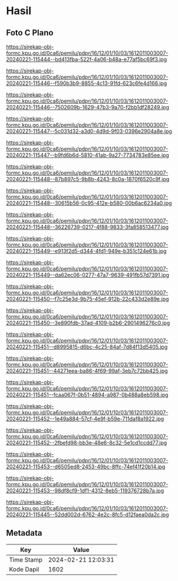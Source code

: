 # Hasil

## Foto C Plano

https://sirekap-obj-formc.kpu.go.id/0ca6/pemilu/pdpr/16/12/01/10/03/1612011003007-20240221-115444--bd413fba-522f-4a06-b48a-e77af5bc69f3.jpg

https://sirekap-obj-formc.kpu.go.id/0ca6/pemilu/pdpr/16/12/01/10/03/1612011003007-20240221-115446--f590b3b9-8855-4c13-91fd-623c6fe4d166.jpg

https://sirekap-obj-formc.kpu.go.id/0ca6/pemilu/pdpr/16/12/01/10/03/1612011003007-20240221-115446--7502609b-1629-47b3-9a70-f2bb1df28249.jpg

https://sirekap-obj-formc.kpu.go.id/0ca6/pemilu/pdpr/16/12/01/10/03/1612011003007-20240221-115447--5c031d32-a3d0-4d9d-9f03-0396e2904a8e.jpg

https://sirekap-obj-formc.kpu.go.id/0ca6/pemilu/pdpr/16/12/01/10/03/1612011003007-20240221-115447--b9fd6b6d-5810-41ab-9a27-7734783e85ee.jpg

https://sirekap-obj-formc.kpu.go.id/0ca6/pemilu/pdpr/16/12/01/10/03/1612011003007-20240221-115448--87b897c5-9b8b-4243-8c0a-1870f6520c9f.jpg

https://sirekap-obj-formc.kpu.go.id/0ca6/pemilu/pdpr/16/12/01/10/03/1612011003007-20240221-115448--30615b56-0c95-412e-b580-00b6ac6234a0.jpg

https://sirekap-obj-formc.kpu.go.id/0ca6/pemilu/pdpr/16/12/01/10/03/1612011003007-20240221-115448--36226739-0217-4f88-9833-3fa858513477.jpg

https://sirekap-obj-formc.kpu.go.id/0ca6/pemilu/pdpr/16/12/01/10/03/1612011003007-20240221-115449--e913f2d5-d344-4fd1-949e-b351c124e61b.jpg

https://sirekap-obj-formc.kpu.go.id/0ca6/pemilu/pdpr/16/12/01/10/03/1612011003007-20240221-115449--da62ec06-0277-47a7-9639-491fb57d7391.jpg

https://sirekap-obj-formc.kpu.go.id/0ca6/pemilu/pdpr/16/12/01/10/03/1612011003007-20240221-115450--f7c25e3d-9b75-45ef-912b-22c433d2e89e.jpg

https://sirekap-obj-formc.kpu.go.id/0ca6/pemilu/pdpr/16/12/01/10/03/1612011003007-20240221-115450--3e890fdb-37ad-4109-b2b6-2901496276c0.jpg

https://sirekap-obj-formc.kpu.go.id/0ca6/pemilu/pdpr/16/12/01/10/03/1612011003007-20240221-115451--d8995815-d6bc-4c25-84af-7d84f13d5405.jpg

https://sirekap-obj-formc.kpu.go.id/0ca6/pemilu/pdpr/16/12/01/10/03/1612011003007-20240221-115451--44271eea-ba86-4f69-99af-3eb7c72bb425.jpg

https://sirekap-obj-formc.kpu.go.id/0ca6/pemilu/pdpr/16/12/01/10/03/1612011003007-20240221-115451--fcaa067f-0b51-4894-a987-0b488a8eb598.jpg

https://sirekap-obj-formc.kpu.go.id/0ca6/pemilu/pdpr/16/12/01/10/03/1612011003007-20240221-115452--1e49a884-57cf-4e9f-b59e-711daf8a1922.jpg

https://sirekap-obj-formc.kpu.go.id/0ca6/pemilu/pdpr/16/12/01/10/03/1612011003007-20240221-115452--2fbefd98-bb3e-48e6-8c32-5e1cd1ccdd77.jpg

https://sirekap-obj-formc.kpu.go.id/0ca6/pemilu/pdpr/16/12/01/10/03/1612011003007-20240221-115453--d6505ed8-2453-49bc-8ffc-74ef41f20b14.jpg

https://sirekap-obj-formc.kpu.go.id/0ca6/pemilu/pdpr/16/12/01/10/03/1612011003007-20240221-115453--98df8cf9-1df1-4312-8eb5-119376728b7a.jpg

https://sirekap-obj-formc.kpu.go.id/0ca6/pemilu/pdpr/16/12/01/10/03/1612011003007-20240221-115445--52dd002d-6762-4e2c-8fc5-d12faea0da2c.jpg


## Metadata

| Key        | Value               |
| ---------- | ------------------- |
| Time Stamp | 2024-02-21 12:03:31 |
| Kode Dapil | 1602                |




